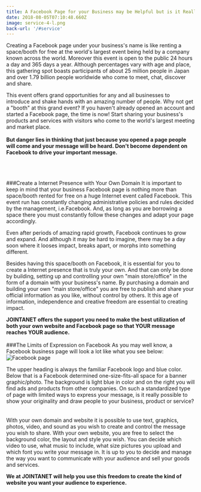 ```yaml
---
title: A Facebook Page for your Business may be Helpful but is it Really Enough?
date: 2018-08-05T07:10:48.660Z
image: service-4-l.png
back-url: '/#service'
---
```


Creating a Facebook page under your business's name is like renting a space/booth for free at the world's largest event being held by a company known across the world. Moreover this event is open to the public 24 hours a day and 365 days a year. Although percentages vary with age and place, this gathering spot boasts participants of about 25 million people in Japan and over 1.79 billion people worldwide who come to meet, chat, discover and share.

This event offers grand opportunities for any and all businesses to introduce and shake hands with an amazing number of people. Why not get a "booth" at this grand event? If you haven't already opened an account and started a Facebook page, the time is now! Start sharing your business's products and services with visitors who come to the world's largest meeting and market place.
<br/><br/>
**But danger lies in thinking that just because you opened a page people will come and your message will be heard. Don't become dependent on Facebook to drive your important message.**
<br/><br/><br/><br/>


###Create a Internet Presence with Your Own Domain
It is important to keep in mind that your business Facebook page is nothing more than space/booth rented for free on a huge Internet event called Facebook. This event run has constantly changing administrative policies and rules decided by the management, i.e.Facebook. And, as long as you are borrowing a space there you must constantly follow these changes and adapt your page accordingly.

Even after periods of amazing rapid growth, Facebook continues to grow and expand. And although it may be hard to imagine, there may be a day soon where it looses impact, breaks apart, or morphs into something different.

Besides having this space/booth on Facebook, it is essential for you to create a Internet presence that is truly your own. And that can only be done by building, setting up and controlling your own "main store/office" in the form of a domain with your business's name. By purchasing a domain and building your own "main store/office" you are free to publish and share your official information as you like, without control by others. It this age of information, independence and creative freedom are essential to creating impact.

**JOINTANET offers the support you need to make the best utilization of both your own website and Facebook page so that YOUR message reaches YOUR audience.**
<br/><br/>
###The Limits of Expression on Facebook
As you may well know, a Facebook business page will look a lot like what you see below:
![Facebook page](/img/fbpage.png)

The upper heading is always the familiar Facebook logo and blue color. Below that is a Facebook determined one-size-fits-all space for a banner graphic/photo. The background is light blue in color and on the right you will find ads and products from other companies. On such a standardized type of page with limited ways to express your message, is it really possible to show your originality and draw people to your business, product or service? 　

With your own domain and website it is possible to use text, graphics, photos, video, and sound as you wish to create and control the message you wish to share. With your own website, you are free to select the background color, the layout and style you wish. You can decide which video to use, what music to include, what size pictures you upload and which font you write your message in. It is up to you to decide and manage the way you want to communicate with your audience and sell your goods and services.

**We at JOINTANET will help you use this freedom to create the kind of website you want your audience to experience.**

